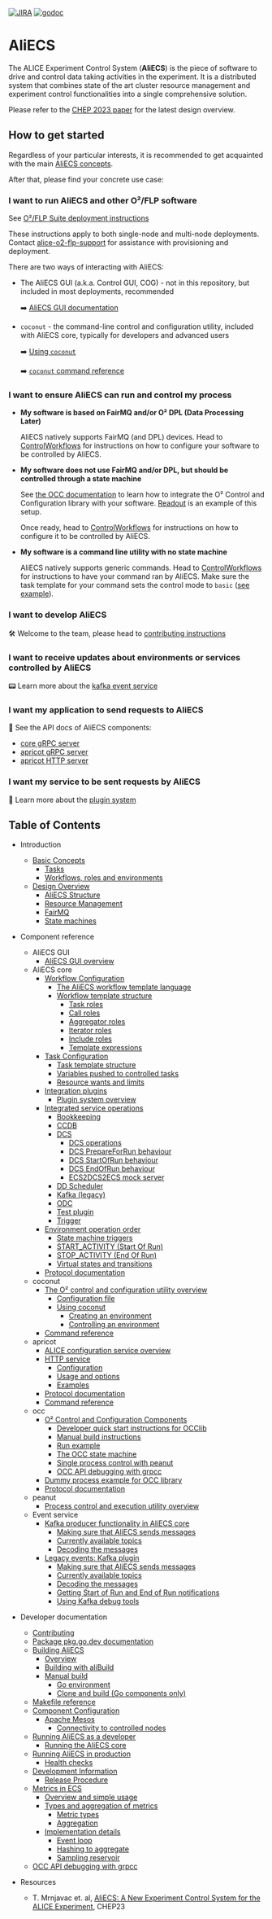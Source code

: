 [![JIRA](https://img.shields.io/badge/JIRA-Report%20issue-blue.svg)](https://alice.its.cern.ch/jira/secure/CreateIssue.jspa?pid=11232&issuetype=1)
[![godoc](https://img.shields.io/badge/godoc-Reference-5272B4.svg)](https://godoc.org/github.com/AliceO2Group/Control)
# AliECS

The ALICE Experiment Control System (**AliECS**) is the piece of software to drive and control data taking activities in the experiment.
It is a distributed system that combines state of the art cluster resource management and experiment control functionalities into a single comprehensive solution.

Please refer to the [CHEP 2023 paper](https://doi.org/10.1051/epjconf/202429502027) for the latest design overview.

## How to get started

Regardless of your particular interests, it is recommended to get acquainted with the main [AliECS concepts](docs/handbook/concepts.md).

After that, please find your concrete use case:

### I want to **run AliECS** and other O²/FLP software

See [O²/FLP Suite deployment instructions](https://alice-flp.docs.cern.ch/system-configuration/utils/o2-flp-setup/)

These instructions apply to both single-node and multi-node deployments.
Contact [alice-o2-flp-support](mailto:alice-o2-flp-support@cern.ch) for assistance with provisioning and deployment.

There are two ways of interacting with AliECS:

- The AliECS GUI (a.k.a. Control GUI, COG) - not in this repository, but included in most deployments, recommended

  :arrow_right: [AliECS GUI documentation](hacking/COG.md)

- `coconut` - the command-line control and configuration utility, included with AliECS core, typically for developers and advanced users

  :arrow_right: [Using `coconut`](https://alice-flp.docs.cern.ch/aliecs/coconut/)

  :arrow_right: [`coconut` command reference](https://alice-flp.docs.cern.ch/aliecs/coconut/doc/coconut/)
    
### I want to ensure AliECS can **run and control my process**

* **My software is based on FairMQ and/or O² DPL (Data Processing Later)**
  
    AliECS natively supports FairMQ (and DPL) devices.
    Head to [ControlWorkflows](https://github.com/AliceO2Group/ControlWorkflows) for instructions on how to configure your software to be controlled by AliECS.
  
* **My software does not use FairMQ and/or DPL, but should be controlled through a state machine**
  
    See [the OCC documentation](occ/README.md) to learn how to integrate the O² Control and Configuration library with your software. [Readout](https://github.com/AliceO2Group/Readout) is an example of this setup.

    Once ready, head to [ControlWorkflows](https://github.com/AliceO2Group/ControlWorkflows) for instructions on how to configure it to be controlled by AliECS.

* **My software is a command line utility with no state machine**
  
    AliECS natively supports generic commands.
    Head to [ControlWorkflows](https://github.com/AliceO2Group/ControlWorkflows) for instructions to have your command ran by AliECS.
    Make sure the task template for your command sets the control mode to `basic` ([see example](https://github.com/AliceO2Group/ControlWorkflows/blob/master/tasks/o2-roc-cleanup.yaml)).
    
### I want to develop AliECS

:hammer_and_wrench: Welcome to the team, please head to [contributing instructions](/docs/CONTRIBUTING.md)

### I want to receive updates about environments or services controlled by AliECS

:pager: Learn more about the [kafka event service](/docs/kafka.md)

### I want my application to send requests to AliECS

:scroll: See the API docs of AliECS components:

- [core gRPC server](/docs/apidocs_aliecs.md)
- [apricot gRPC server](/docs/apidocs_apricot.md)
- [apricot HTTP server](/apricot/docs/apricot_http_service.md)

### I want my service to be sent requests by AliECS

:electric_plug: Learn more about the [plugin system](/core/integration/README.md)

## Table of Contents

* Introduction
  * [Basic Concepts](/docs/handbook/concepts.md#basic-concepts)
    * [Tasks](/docs/handbook/concepts.md#tasks)
    * [Workflows, roles and environments](/docs/handbook/concepts.md#workflows-roles-and-environments)
  * [Design Overview](/docs/handbook/overview.md#design-overview)
    * [AliECS Structure](/docs/handbook/overview.md#aliecs-structure)
    * [Resource Management](/docs/handbook/overview.md#resource-management)
    * [FairMQ](/docs/handbook/overview.md#fairmq)
    * [State machines](/docs/handbook/overview.md#state-machines)

* Component reference
  * AliECS GUI
    * [AliECS GUI overview](/hacking/COG.md)
  * AliECS core
    * [Workflow Configuration](/docs/handbook/configuration.md#workflow-configuration)
      * [The AliECS workflow template language](/docs/handbook/configuration.md#the-aliecs-workflow-template-language)
      * [Workflow template structure](/docs/handbook/configuration.md#workflow-template-structure)
        * [Task roles](/docs/handbook/configuration.md#task-roles)
        * [Call roles](/docs/handbook/configuration.md#call-roles)
        * [Aggregator roles](/docs/handbook/configuration.md#aggregator-roles)
        * [Iterator roles](/docs/handbook/configuration.md#iterator-roles)
        * [Include roles](/docs/handbook/configuration.md#include-roles)
        * [Template expressions](/docs/handbook/configuration.md#template-expressions)
    * [Task Configuration](/docs/handbook/configuration.md#task-configuration)
      * [Task template structure](/docs/handbook/configuration.md#task-template-structure)
      * [Variables pushed to controlled tasks](/docs/handbook/configuration.md#variables-pushed-to-controlled-tasks)
      * [Resource wants and limits](/docs/handbook/configuration.md#resource-wants-and-limits)
    * [Integration plugins](/core/integration/README.md#integration-plugins)
      * [Plugin system overview](/core/integration/README.md#plugin-system-overview)
    * [Integrated service operations](/core/integration/README.md#integrated-service-operations)
      * [Bookkeeping](/core/integration/README.md#bookkeeping)
      * [CCDB](/core/integration/README.md#ccdb)
      * [DCS](/core/integration/README.md#dcs)
        * [DCS operations](/core/integration/README.md#dcs-operations)
        * [DCS PrepareForRun behaviour](/core/integration/README.md#dcs-prepareforrun-behaviour)
        * [DCS StartOfRun behaviour](/core/integration/README.md#dcs-startofrun-behaviour)
        * [DCS EndOfRun behaviour](/core/integration/README.md#dcs-endofrun-behaviour)
        * [ECS2DCS2ECS mock server](/core/integration/README.md#ecs2dcs2ecs-mock-server)
      * [DD Scheduler](/core/integration/README.md#dd-scheduler)
      * [Kafka (legacy)](/core/integration/README.md#kafka-legacy)
      * [ODC](/core/integration/README.md#odc)
      * [Test plugin](/core/integration/README.md#test-plugin)
      * [Trigger](/core/integration/README.md#trigger)
    * [Environment operation order](/docs/handbook/operation_order.md#environment-operation-order)
      * [State machine triggers](/docs/handbook/operation_order.md#state-machine-triggers)
      * [START_ACTIVITY (Start Of Run)](/docs/handbook/operation_order.md#start_activity-start-of-run)
      * [STOP_ACTIVITY (End Of Run)](/docs/handbook/operation_order.md#stop_activity-end-of-run)
      * [Virtual states and transitions](/docs/handbook/operation_order.md#virtual-states-and-transitions)
    * [Protocol documentation](/docs/apidocs_aliecs.md)
  * coconut
    * [The O² control and configuration utility overview](/coconut/README.md#the-o-control-and-configuration-utility-overview)
      * [Configuration file](/coconut/README.md#configuration-file)
      * [Using coconut](/coconut/README.md#using-coconut)
        * [Creating an environment](/coconut/README.md#creating-an-environment)
        * [Controlling an environment](/coconut/README.md#controlling-an-environment)
    * [Command reference](/coconut/doc/coconut.md)
  * apricot
    * [ALICE configuration service overview](/apricot/README.md#alice-configuration-service-overview)
    * [HTTP service](/apricot/docs/apricot_http_service.md#apricot-http-service)
      * [Configuration](/apricot/docs/apricot_http_service.md#configuration)
      * [Usage and options](/apricot/docs/apricot_http_service.md#usage-and-options)
      * [Examples](/apricot/docs/apricot_http_service.md#examples)
    * [Protocol documentation](/docs/apidocs_apricot.md)
    * [Command reference](/apricot/docs/apricot.md)
  * occ
    * [O² Control and Configuration Components](/occ/README.md#o-control-and-configuration-components)
      * [Developer quick start instructions for OCClib](/occ/README.md#developer-quick-start-instructions-for-occlib)
      * [Manual build instructions](/occ/README.md#manual-build-instructions)
      * [Run example](/occ/README.md#run-example)
      * [The OCC state machine](/occ/README.md#the-occ-state-machine)
      * [Single process control with peanut](/occ/README.md#single-process-control-with-peanut)
      * [OCC API debugging with grpcc](/occ/README.md#occ-api-debugging-with-grpcc)
    * [Dummy process example for OCC library](/occ/occlib/examples/dummy-process/README.md#dummy-process-example-for-occ-library)
    * [Protocol documentation](/docs/apidocs_occ.md)
  * peanut
    * [Process control and execution utility overview](/occ/peanut/README.md)
  * Event service
    * [Kafka producer functionality in AliECS core](/docs/kafka.md#kafka-producer-functionality-in-aliecs-core)
      * [Making sure that AliECS sends messages](/docs/kafka.md#making-sure-that-aliecs-sends-messages)
      * [Currently available topics](/docs/kafka.md#currently-available-topics)
      * [Decoding the messages](/docs/kafka.md#decoding-the-messages)
    * [Legacy events: Kafka plugin](/docs/kafka.md#legacy-events-kafka-plugin)
      * [Making sure that AliECS sends messages](/docs/kafka.md#making-sure-that-aliecs-sends-messages-1)
      * [Currently available topics](/docs/kafka.md#currently-available-topics-1)
      * [Decoding the messages](/docs/kafka.md#decoding-the-messages-1)
      * [Getting Start of Run and End of Run notifications](/docs/kafka.md#getting-start-of-run-and-end-of-run-notifications)
      * [Using Kafka debug tools](/docs/kafka.md#using-kafka-debug-tools)

* Developer documentation
  * [Contributing](/docs/CONTRIBUTING.md)
  * [Package pkg.go.dev documentation](https://pkg.go.dev/github.com/AliceO2Group/Control)
  * [Building AliECS](/docs/building.md#building-aliecs)
    * [Overview](/docs/building.md#overview)
    * [Building with aliBuild](/docs/building.md#building-with-alibuild)
    * [Manual build](/docs/building.md#manual-build)
      * [Go environment](/docs/building.md#go-environment)
      * [Clone and build (Go components only)](/docs/building.md#clone-and-build-go-components-only)
  * [Makefile reference](/docs/makefile_reference.md)
  * [Component Configuration](/docs/handbook/appconfiguration.md#component-configuration)
    * [Apache Mesos](/docs/handbook/appconfiguration.md#apache-mesos)
      * [Connectivity to controlled nodes](/docs/handbook/appconfiguration.md#connectivity-to-controlled-nodes)
  * [Running AliECS as a developer](/docs/running.md#running-aliecs-as-a-developer)
    * [Running the AliECS core](/docs/running.md#running-the-aliecs-core)
  * [Running AliECS in production](/docs/running.md#running-aliecs-in-production)
    * [Health checks](/docs/running.md#health-checks)
  * [Development Information](/docs/development.md#development-information)
    * [Release Procedure](/docs/development.md#release-procedure)
  * [Metrics in ECS](/docs/metrics.md#metrics-in-ecs)
    * [Overview and simple usage](/docs/metrics.md#overview-and-simple-usage)
    * [Types and aggregation of metrics](/docs/metrics.md#types-and-aggregation-of-metrics)
      * [Metric types](/docs/metrics.md#metric-types)
      * [Aggregation](/docs/metrics.md#aggregation)
    * [Implementation details](/docs/metrics.md#implementation-details)
      * [Event loop](/docs/metrics.md#event-loop)
      * [Hashing to aggregate](/docs/metrics.md#hashing-to-aggregate)
      * [Sampling reservoir](/docs/metrics.md#sampling-reservoir)
  * [OCC API debugging with grpcc](/docs/using_grpcc_occ.md#occ-api-debugging-with-grpcc)

* Resources
  * T. Mrnjavac et. al, [AliECS: A New Experiment Control System for the ALICE Experiment](https://doi.org/10.1051/epjconf/202429502027), CHEP23

